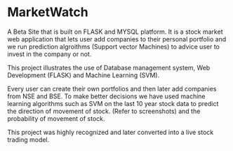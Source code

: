 # MarketWatch
 A Beta Site that is built on FLASK and MYSQL platform. It is a stock market web application that lets user add companies to their personal portfolio and we run prediction algroithms (Support vector Machines) to advice user to invest in the company or not.
 
This project illustrates the use of Database management system, Web Development (FLASK) and Machine Learning (SVM).

Every user can create their own portfolios and then later add companies from NSE and BSE. To make better decisions we have used machine learning algorithms such as SVM on the last 10 year stock data to predict the direction of movement of stock. (Refer to screenshots) and the probability of movement of stock. 

This project was highly recognized and later converted into a live stock trading model.
